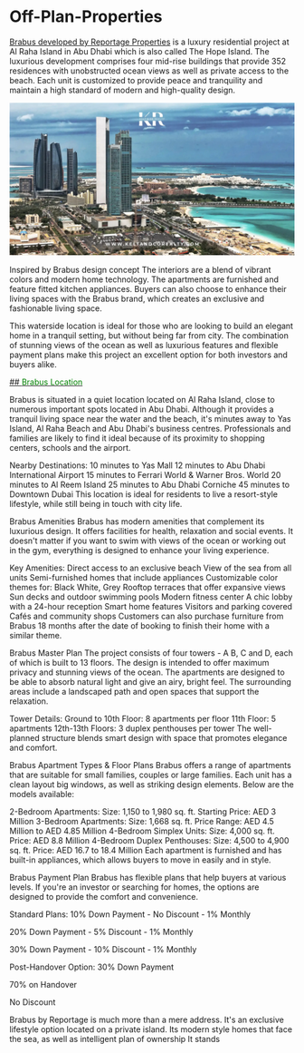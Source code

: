 # Off-Plan-Properties
<a href="https://keltandcorealty.com">Brabus developed by Reportage Properties</a> is a luxury residential project at Al Raha Island in Abu Dhabi which is also called The Hope Island. The luxurious development comprises four mid-rise buildings that provide 352 residences with unobstructed ocean views as well as private access to the beach. Each unit is customized to provide peace and tranquility and maintain a high standard of modern and high-quality design.

![Aerial view of Brabus Residences](https://github.com/brabusisland/Off-Plan-Properties/raw/refs/heads/main/10%20Best%20Places%20To%20Live%20In%20Abu%20Dhabi%202.webp)

Inspired by Brabus design concept The interiors are a blend of vibrant colors and modern home technology. The apartments are furnished and feature fitted kitchen appliances. Buyers can also choose to enhance their living spaces with the Brabus brand, which creates an exclusive and fashionable living space.

This waterside location is ideal for those who are looking to build an elegant home in a tranquil setting, but without being far from city. The combination of stunning views of the ocean as well as luxurious features and flexible payment plans make this project an excellent option for both investors and buyers alike.

[## <span style="color: green;">Brabus Location</span>](https://img.shields.io/badge/brabus-location-brightgreen?style=for-the-badge&labelColor=1E90FF&color=1E90FF)

Brabus is situated in a quiet location located on Al Raha Island, close to numerous important spots located in Abu Dhabi. Although it provides a tranquil living space near the water and the beach, it's minutes away to Yas Island, Al Raha Beach and Abu Dhabi's business centres. Professionals and families are likely to find it ideal because of its proximity to shopping centers, schools and the airport.

Nearby Destinations:
10 minutes to Yas Mall
12 minutes to Abu Dhabi International Airport
15 minutes to Ferrari World & Warner Bros. World
20 minutes to Al Reem Island
25 minutes to Abu Dhabi Corniche
45 minutes to Downtown Dubai
This location is ideal for residents to live a resort-style lifestyle, while still being in touch with city life.

Brabus Amenities
Brabus has modern amenities that complement its luxurious design. It offers facilities for health, relaxation and social events. It doesn't matter if you want to swim with views of the ocean or working out in the gym, everything is designed to enhance your living experience.

Key Amenities:
Direct access to an exclusive beach
View of the sea from all units
Semi-furnished homes that include appliances
Customizable color themes for: Black White, Grey
Rooftop terraces that offer expansive views
Sun decks and outdoor swimming pools
Modern fitness center
A chic lobby with a 24-hour reception
Smart home features
Visitors and parking covered
Cafés and community shops
Customers can also purchase furniture from Brabus 18 months after the date of booking to finish their home with a similar theme.

Brabus Master Plan
The project consists of four towers - A B, C and D, each of which is built to 13 floors. The design is intended to offer maximum privacy and stunning views of the ocean. The apartments are designed to be able to absorb natural light and give an airy, bright feel. The surrounding areas include a landscaped path and open spaces that support the relaxation.

Tower Details:
Ground to 10th Floor: 8 apartments per floor
11th Floor: 5 apartments
12th-13th Floors: 3 duplex penthouses per tower
The well-planned structure blends smart design with space that promotes elegance and comfort.

Brabus Apartment Types & Floor Plans
Brabus offers a range of apartments that are suitable for small families, couples or large families. Each unit has a clean layout big windows, as well as striking design elements. Below are the models available:

2-Bedroom Apartments: Size: 1,150 to 1,980 sq. ft.
Starting Price: AED 3 Million
3-Bedroom Apartments:
Size: 1,668 sq. ft.
Price Range: AED 4.5 Million to AED 4.85 Million
4-Bedroom Simplex Units:
Size: 4,000 sq. ft.
Price: AED 8.8 Million
4-Bedroom Duplex Penthouses:
Size: 4,500 to 4,900 sq. ft.
Price: AED 16.7 to 18.4 Million
Each apartment is furnished and has built-in appliances, which allows buyers to move in easily and in style.

Brabus Payment Plan
Brabus has flexible plans that help buyers at various levels. If you're an investor or searching for homes, the options are designed to provide the comfort and convenience.

Standard Plans:
10% Down Payment - No Discount - 1% Monthly

20% Down Payment - 5% Discount - 1% Monthly

30% Down Payment - 10% Discount - 1% Monthly

Post-Handover Option:
30% Down Payment

70% on Handover

No Discount

Brabus by Reportage is much more than a mere address. It's an exclusive lifestyle option located on a private island. Its modern style homes that face the sea, as well as intelligent plan of ownership It stands
